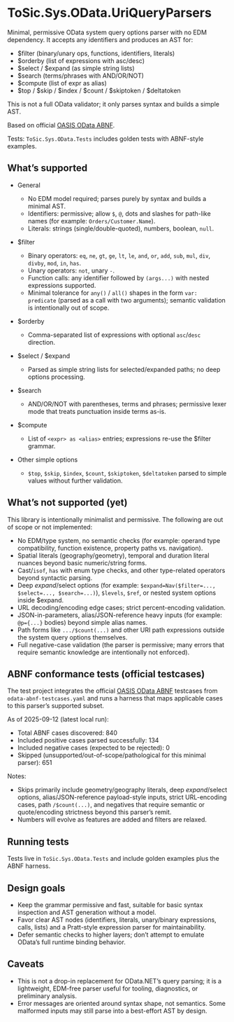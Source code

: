# ToSic.Sys.OData.UriQueryParsers

Minimal, permissive OData system query options parser with no EDM dependency. It accepts any identifiers and produces an AST for:

- $filter (binary/unary ops, functions, identifiers, literals)
- $orderby (list of expressions with asc/desc)
- $select / $expand (as simple string lists)
- $search (terms/phrases with AND/OR/NOT)
- $compute (list of expr as alias)
- $top / $skip / $index / $count / $skiptoken / $deltatoken

This is not a full OData validator; it only parses syntax and builds a simple AST.

Based on official [OASIS OData ABNF](https://github.com/oasis-tcs/odata-abnf/).

Tests: `ToSic.Sys.OData.Tests` includes golden tests with ABNF-style examples.

## What’s supported

- General
  - No EDM model required; parses purely by syntax and builds a minimal AST.
  - Identifiers: permissive; allow `$`, `@`, dots and slashes for path-like names (for example: `Orders/Customer.Name`).
  - Literals: strings (single/double-quoted), numbers, boolean, `null`.

- $filter
  - Binary operators: `eq`, `ne`, `gt`, `ge`, `lt`, `le`, `and`, `or`, `add`, `sub`, `mul`, `div`, `divby`, `mod`, `in`, `has`.
  - Unary operators: `not`, unary `-`.
  - Function calls: any identifier followed by `(args...)` with nested expressions supported.
  - Minimal tolerance for `any()` / `all()` shapes in the form `var: predicate` (parsed as a call with two arguments); semantic validation is intentionally out of scope.

- $orderby
  - Comma-separated list of expressions with optional `asc`/`desc` direction.

- $select / $expand
  - Parsed as simple string lists for selected/expanded paths; no deep options processing.

- $search
  - AND/OR/NOT with parentheses, terms and phrases; permissive lexer mode that treats punctuation inside terms as-is.

- $compute
  - List of `<expr> as <alias>` entries; expressions re-use the $filter grammar.

- Other simple options
  - `$top`, `$skip`, `$index`, `$count`, `$skiptoken`, `$deltatoken` parsed to simple values without further validation.

## What’s not supported (yet)

This library is intentionally minimalist and permissive. The following are out of scope or not implemented:

- No EDM/type system, no semantic checks (for example: operand type compatibility, function existence, property paths vs. navigation).
- Spatial literals (geography/geometry), temporal and duration literal nuances beyond basic numeric/string forms.
- Cast/`isof`, `has` with enum type checks, and other type-related operators beyond syntactic parsing.
- Deep $expand/$select options (for example: `$expand=Nav($filter=..., $select=..., $search=...)`), `$levels`, `$ref`, or nested system options inside $expand.
- URL decoding/encoding edge cases; strict percent-encoding validation.
- JSON-in-parameters, alias/JSON-reference heavy inputs (for example: `@p={...}` bodies) beyond simple alias names.
- Path forms like `.../$count(...)` and other URI path expressions outside the system query options themselves.
- Full negative-case validation (the parser is permissive; many errors that require semantic knowledge are intentionally not enforced).

## ABNF conformance tests (official testcases)

The test project integrates the official [OASIS OData ABNF](https://github.com/oasis-tcs/odata-abnf/) testcases from `odata-abnf-testcases.yaml` and runs a harness that maps applicable cases to this parser’s supported subset.

As of 2025-09-12 (latest local run):

- Total ABNF cases discovered: 840
- Included positive cases parsed successfully: 134
- Included negative cases (expected to be rejected): 0
- Skipped (unsupported/out-of-scope/pathological for this minimal parser): 651

Notes:
- Skips primarily include geometry/geography literals, deep $expand/$select options, alias/JSON-reference payload-style inputs, strict URL-encoding cases, path `/$count(...)`, and negatives that require semantic or quote/encoding strictness beyond this parser’s remit.
- Numbers will evolve as features are added and filters are relaxed.

## Running tests

Tests live in `ToSic.Sys.OData.Tests` and include golden examples plus the ABNF harness.

## Design goals

- Keep the grammar permissive and fast, suitable for basic syntax inspection and AST generation without a model.
- Favor clear AST nodes (identifiers, literals, unary/binary expressions, calls, lists) and a Pratt-style expression parser for maintainability.
- Defer semantic checks to higher layers; don’t attempt to emulate OData’s full runtime binding behavior.

## Caveats

- This is not a drop-in replacement for OData.NET’s query parsing; it is a lightweight, EDM-free parser useful for tooling, diagnostics, or preliminary analysis.
- Error messages are oriented around syntax shape, not semantics. Some malformed inputs may still parse into a best-effort AST by design.
